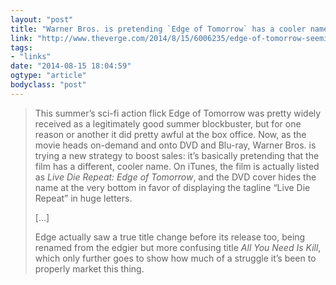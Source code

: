 ```yaml
---
layout: "post"
title: "Warner Bros. is pretending `Edge of Tomorrow` has a cooler name"
link: "http://www.theverge.com/2014/8/15/6006235/edge-of-tomorrow-seemingly-changes-name-for-on-demand-release"
tags: 
- "links"
date: "2014-08-15 18:04:59"
ogtype: "article"
bodyclass: "post"
---
```


> This summer’s sci-fi action flick Edge of Tomorrow was pretty widely received as a legitimately good summer blockbuster, but for one reason or another it did pretty awful at the box office. Now, as the movie heads on-demand and onto DVD and Blu-ray, Warner Bros. is trying a new strategy to boost sales: it’s basically pretending that the film has a different, cooler name. On iTunes, the film is actually listed as *Live Die Repeat: Edge of Tomorrow*, and the DVD cover hides the name at the very bottom in favor of displaying the tagline “Live Die Repeat” in huge letters.
> 
> […]
> 
> Edge actually saw a true title change before its release too, being renamed from the edgier but more confusing title *All You Need Is Kill*, which only further goes to show how much of a struggle it’s been to properly market this thing.